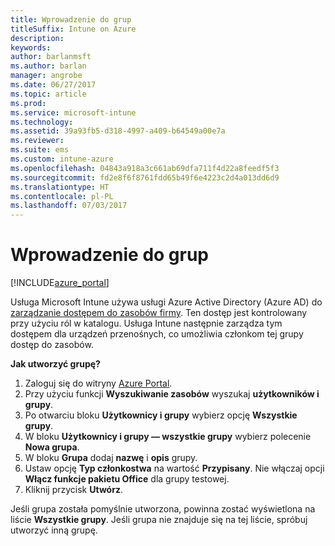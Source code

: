 ```yaml
---
title: Wprowadzenie do grup
titleSuffix: Intune on Azure
description: 
keywords: 
author: barlanmsft
ms.author: barlan
manager: angrobe
ms.date: 06/27/2017
ms.topic: article
ms.prod: 
ms.service: microsoft-intune
ms.technology: 
ms.assetid: 39a93fb5-d318-4997-a409-b64549a00e7a
ms.reviewer: 
ms.suite: ems
ms.custom: intune-azure
ms.openlocfilehash: 04843a918a3c661ab69dfa711f4d22a8feedf5f3
ms.sourcegitcommit: fd2e8f6f8761fdd65b49f6e4223c2d4a013dd6d9
ms.translationtype: HT
ms.contentlocale: pl-PL
ms.lasthandoff: 07/03/2017
---
```

# <a name="get-started-with-groups"></a>Wprowadzenie do grup

[!INCLUDE[azure_portal](./includes/azure_portal.md)]

[](./media/generic-users-groups.png)

Usługa Microsoft Intune używa usługi Azure Active Directory (Azure AD) do [zarządzanie dostępem do zasobów firmy](https://docs.microsoft.com/azure/active-directory/active-directory-manage-groups). Ten dostęp jest kontrolowany przy użyciu ról w katalogu. Usługa Intune następnie zarządza tym dostępem dla urządzeń przenośnych, co umożliwia członkom tej grupy dostęp do zasobów.

__Jak utworzyć grupę?__

1. Zaloguj się do witryny [Azure Portal](https://portal.azure.com).
2. Przy użyciu funkcji **Wyszukiwanie zasobów** wyszukaj **użytkowników i grupy**.
3. Po otwarciu bloku **Użytkownicy i grupy** wybierz opcję **Wszystkie grupy**.
4. W bloku **Użytkownicy i grupy — wszystkie grupy** wybierz polecenie **Nowa grupa**.
5. W bloku **Grupa** dodaj **nazwę** i **opis** grupy.
6. Ustaw opcję **Typ członkostwa** na wartość **Przypisany**. Nie włączaj opcji **Włącz funkcje pakietu Office** dla grupy testowej.
7. Kliknij przycisk **Utwórz**.

Jeśli grupa została pomyślnie utworzona, powinna zostać wyświetlona na liście **Wszystkie grupy**. Jeśli grupa nie znajduje się na tej liście, spróbuj utworzyć inną grupę.
